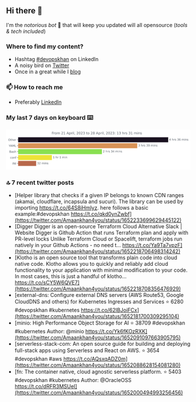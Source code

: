 <!--- [![Hits](https://hits.seeyoufarm.com/api/count/incr/badge.svg?url=https%3A%2F%2Fgithub.com%2Fakhan4u%2Fhit-counter&count_bg=%2379C83D&title_bg=%23555555&icon=&icon_color=%23E7E7E7&title=visits&edge_flat=false)](https://hits.seeyoufarm.com) --->

## Hi there 👋

I'm the _notorious bot_ 🤣 that will keep you updated will all opensource (_tools & tech included_) 

### Where to find my content?

* Hashtag [#devopskhan](https://www.linkedin.com/feed/hashtag/devopskhan) on LinkedIn
* A noisy bird on [Twitter](https://twitter.com/Amaankhan4you)
* Once in a great while I [blog](https://linuxparrot.netlify.app) 


### 📫 **How to reach me**

* Preferably [LinkedIn](https://www.linkedin.com/in/amaan-khan-linux-ninja)

### My last 7 days on keyboard ⌨️

<img src="https://github.com/akhan4u/akhan4u/blob/main/images/stat.svg" alt="Amaan's Wakatime Activity!"/>

### 🔝 7 recent twitter posts
<!-- DEVDOJO:START -->
- [Helper library that checks if a given IP belongs to known CDN ranges &lpar;akamai, cloudflare, incapsula and sucuri&rpar;. The library can be used by importing https://t.co/64S8iHmIyz. here follows a basic example:#devopskhan https://t.co/qkd0ynZwbf](https://twitter.com/Amaankhan4you/status/1652233699629445122)
- [Digger Digger is an open-source Terraform Cloud Alternative Slack | Website Digger is Github Action that runs Terraform plan and apply with PR-level locks Unlike Terraform Cloud or Spacelift, terraform jobs run natively in your Github Actions - no need t… https://t.co/Ya9Ta7vpzF](https://twitter.com/Amaankhan4you/status/1652218706498314242)
- [Klotho is an open source tool that transforms plain code into cloud native code. Klotho allows you to quickly and reliably add cloud functionality to your application with minimal modification to your code. In most cases, this is just a handful of klotho… https://t.co/sCY5W6QVE7](https://twitter.com/Amaankhan4you/status/1652218708356476929)
- [external-dns: Configure external DNS servers &lpar;AWS Route53, Google CloudDNS and others&rpar; for Kubernetes Ingresses and Services
⭐️ 6280
#devopskhan #kubernetes
https://t.co/62IBJoiFCx](https://twitter.com/Amaankhan4you/status/1652181700309295104)
- [minio: High Performance Object Storage for AI
⭐️ 38709
#devopskhan #kubernetes
Author: @minio
https://t.co/Yk6fKOzRXK](https://twitter.com/Amaankhan4you/status/1652091097663905795)
- [serverless-stack-com: An open source guide for building and deploying full-stack apps using Serverless and React on AWS.
⭐️ 3654
#devopskhan #aws
https://t.co/AQsxqADZ0m](https://twitter.com/Amaankhan4you/status/1652088628154081280)
- [fn: The container native, cloud agnostic serverless platform.
⭐️ 5403
#devopskhan #kubernetes
Author: @OracleOSS
https://t.co/dRFR3MSUeI](https://twitter.com/Amaankhan4you/status/1652000494993256456)
<!-- DEVDOJO:END -->

<!-- ![Amaan's GitHub stats](https://github-readme-stats.vercel.app/api?username=akhan4u&count_private=true&show_icons=true&hide=contribs) -->
